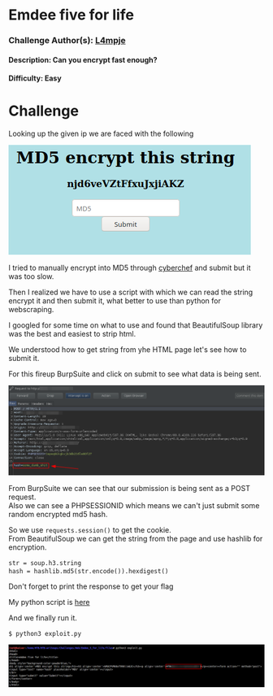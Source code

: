 # Emdee five for life

### Challenge Author(s): [L4mpje](https://www.hackthebox.eu/home/users/profile/29267)

#### Description: Can you encrypt fast enough?
#### Difficulty: Easy

# Challenge

Looking up the given ip we are faced with the following      

![](images/browser.png)

I tried to manually encrypt into MD5 through [cyberchef](https://gchq.github.io/CyberChef/) and submit but it was too slow. 
    
Then I realized we have to use a script with which we can read the string encrypt it and then submit it, what better to use than python for webscraping.        

I googled for some time on what to use and found that BeautifulSoup library was the best and easiest to strip html.      

We understood how to get string from yhe HTML page let's see how to submit it.      

For this fireup BurpSuite and click on submit to see what data is being sent.           

![](images/burp.png)        

From BurpSuite we can see that our submission is being sent as a POST request.      
Also we can see a PHPSESSIONID which means we can't just submit some random encrypted md5 hash.         

So we use ```requests.session()``` to get the cookie.     
From BeautifulSoup we can get the string from the page and use hashlib for encryption.  
```(python)
str = soup.h3.string
hash = hashlib.md5(str.encode()).hexdigest()
```    
Don't forget to print the response to get your flag

My python script is [here](files/exploit.py)

And we finally run it.      

```
$ python3 exploit.py
```
![](images/flag.png)
